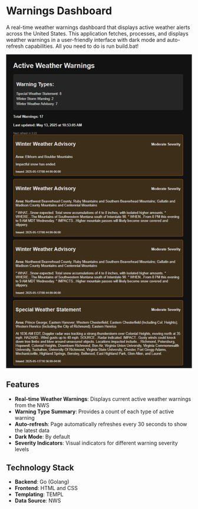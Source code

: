 # Warnings Dashboard

A real-time weather warnings dashboard that displays active weather alerts across the United States. This application fetches, processes, and displays weather warnings in a user-friendly interface with dark mode and auto-refresh capabilities. All you need to do is run build.bat!

![dashboard.png](dashboard.png)
## Features

- **Real-time Weather Warnings**: Displays current active weather warnings from the NWS
- **Warning Type Summary**: Provides a count of each type of active warning
- **Auto-refresh**: Page automatically refreshes every 30 seconds to show the latest data
- **Dark Mode**: By default
- **Severity Indicators**: Visual indicators for different warning severity levels

## Technology Stack

- **Backend**: Go (Golang)
- **Frontend**: HTML and CSS
- **Templating**: TEMPL
- **Data Source**: NWS

